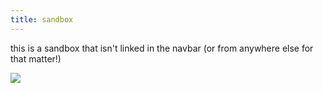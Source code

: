 ```yaml
---
title: sandbox
---
```

this is a sandbox that isn't linked in the navbar (or from anywhere else for that matter!)


<img src="https://open-innovations.github.io/oi-lume-viz/samples/map/hex-cartogram/embed/a-basic-hex-cartogram/">
